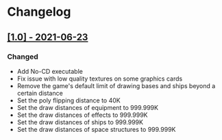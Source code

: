 # Changelog

## [[1.0] - 2021-06-23](https://github.com/BC46/freelancer-maximized-draw-distances/releases/tag/1.0)
 
### Changed
* Add No-CD executable
* Fix issue with low quality textures on some graphics cards
* Remove the game's default limit of drawing bases and ships beyond a certain distance 
* Set the poly flipping distance to 40K
* Set the draw distances of equipment to 999.999K
* Set the draw distances of effects to 999.999K
* Set the draw distances of ships to 999.999K
* Set the draw distances of space structures to 999.999K
